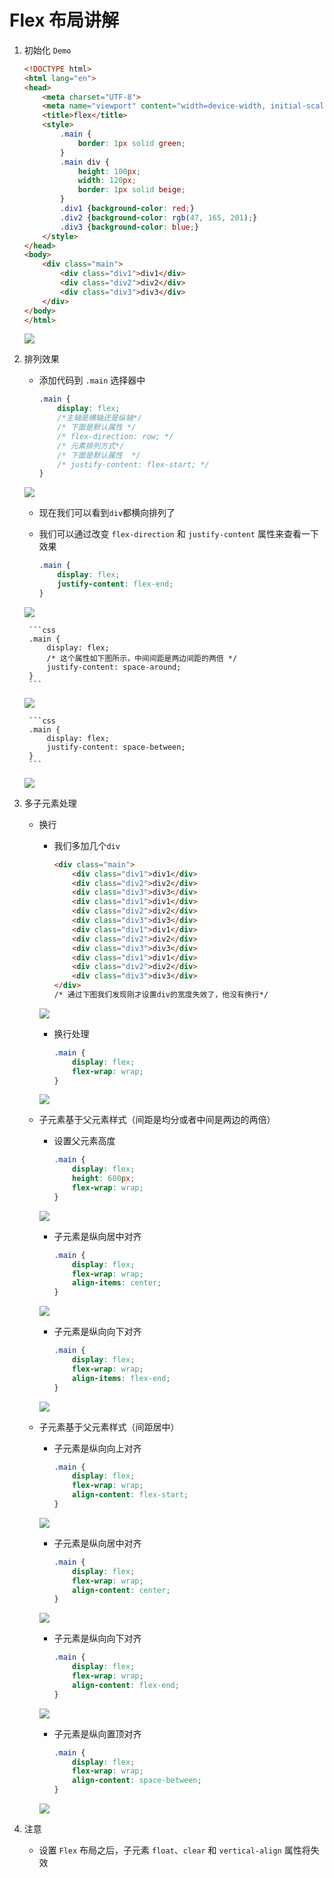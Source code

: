 # Flex 布局讲解

1. 初始化 `Demo`

    ```html
    <!DOCTYPE html>
    <html lang="en">
    <head>
        <meta charset="UTF-8">
        <meta name="viewport" content="width=device-width, initial-scale=1.0">
        <title>flex</title>
        <style>
            .main {
                border: 1px solid green;
            }
            .main div {
                height: 100px;
                width: 120px;
                border: 1px solid beige;
            }
            .div1 {background-color: red;}
            .div2 {background-color: rgb(47, 165, 201);}
            .div3 {background-color: blue;}
        </style>
    </head>
    <body>
        <div class="main">
            <div class="div1">div1</div>
            <div class="div2">div2</div>
            <div class="div3">div3</div>
        </div>
    </body>
    </html>
    ```

    ![](media/15970232128596/15970296012552.jpg)

2. 排列效果

   + 添加代码到 `.main` 选择器中

        ```css
        .main {
            display: flex;
            /*主轴是横轴还是纵轴*/
            /* 下面是默认属性 */
            /* flex-direction: row; */
            /* 元素排列方式*/
            /* 下面是默认属性  */
            /* justify-content: flex-start; */
        }
        ```

    ![](media/15970232128596/15970319411479.jpg)

   + 现在我们可以看到`div`都横向排列了
   + 我们可以通过改变 `flex-direction` 和 `justify-content` 属性来查看一下效果

        ```css
        .main {
            display: flex;
            justify-content: flex-end;
        }
        ```

    ![](media/15970232128596/15970326356757.jpg)

        ```css
        .main {
            display: flex;
            /* 这个属性如下图所示，中间间距是两边间距的两倍 */
            justify-content: space-around;
        }
        ```

    ![](media/15970232128596/15970329790263.jpg)

        ```css
        .main {
            display: flex;
            justify-content: space-between;
        }
        ```

    ![](media/15970232128596/15970330935228.jpg)

3. 多子元素处理
    + 换行
        + 我们多加几个`div`

            ```html
            <div class="main">
                <div class="div1">div1</div>
                <div class="div2">div2</div>
                <div class="div3">div3</div>
                <div class="div1">div1</div>
                <div class="div2">div2</div>
                <div class="div3">div3</div>
                <div class="div1">div1</div>
                <div class="div2">div2</div>
                <div class="div3">div3</div>
                <div class="div1">div1</div>
                <div class="div2">div2</div>
                <div class="div3">div3</div>
            </div>
            /* 通过下图我们发现刚才设置div的宽度失效了，他没有换行*/
            ```

        ![](media/15970232128596/15970369742057.jpg)

        + 换行处理

            ```css
            .main {
                display: flex;
                flex-wrap: wrap;
            }
            ```

        ![](media/15970232128596/15970371890744.jpg)

    + 子元素基于父元素样式（间距是均分或者中间是两边的两倍）
       + 设置父元素高度

            ```css
            .main {
                display: flex;
                height: 600px;
                flex-wrap: wrap;
            }
            ```

        ![](media/15970232128596/15970375365695.jpg)

        + 子元素是纵向居中对齐

            ```css
            .main {
                display: flex;
                flex-wrap: wrap;
                align-items: center;
            }
            ```

        ![](media/15970232128596/15970377371239.jpg)

        + 子元素是纵向向下对齐

            ```css
            .main {
                display: flex;
                flex-wrap: wrap;
                align-items: flex-end;
            }
            ```

        ![](media/15970232128596/15970378710513.jpg)
    + 子元素基于父元素样式（间距居中）
        + 子元素是纵向向上对齐

            ```css
            .main {
                display: flex;
                flex-wrap: wrap;
                align-content: flex-start;
            }
            ```

        ![](media/15970232128596/15970387936678.jpg)
        + 子元素是纵向居中对齐

            ```css
            .main {
                display: flex;
                flex-wrap: wrap;
                align-content: center;
            }
            ```

        ![](media/15970232128596/15970389481620.jpg)

        + 子元素是纵向向下对齐

            ```css
            .main {
                display: flex;
                flex-wrap: wrap;
                align-content: flex-end;
            }
            ```

        ![](media/15970232128596/15970389153053.jpg)
        + 子元素是纵向置顶对齐

            ```css
            .main {
                display: flex;
                flex-wrap: wrap;
                align-content: space-between;
            }
            ```

        ![](media/15970232128596/15970391760366.jpg)

4. 注意
    + 设置 `Flex` 布局之后，子元素 `float`、`clear` 和 `vertical-align` 属性将失效
